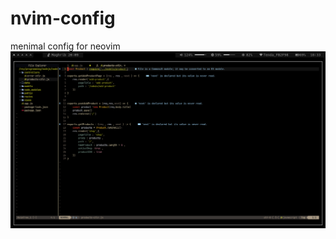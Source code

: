 # nvim-config 
menimal config for neovim
![Screenshot](screenshots/screenshot_2024-06-17_15-06-59.png)

